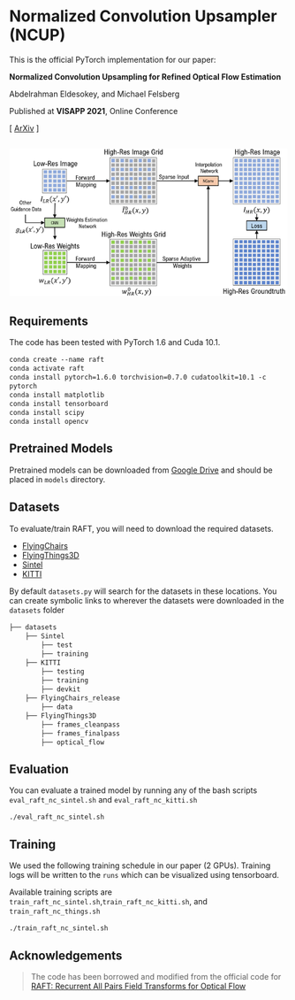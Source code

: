 # Normalized Convolution Upsampler (NCUP)

This is the official PyTorch implementation for our paper:

**Normalized Convolution Upsampling for Refined Optical Flow Estimation**

Abdelrahman Eldesokey, and Michael Felsberg 

Published at **VISAPP 2021**, Online Conference

\[ [ArXiv]() ]  

```

```



<img src="ncup.png">





## Requirements

The code has been tested with PyTorch 1.6 and Cuda 10.1.
```Shell
conda create --name raft
conda activate raft
conda install pytorch=1.6.0 torchvision=0.7.0 cudatoolkit=10.1 -c pytorch
conda install matplotlib
conda install tensorboard
conda install scipy
conda install opencv
```



## Pretrained Models

Pretrained models can be downloaded from [Google Drive](https://drive.google.com/drive/folders/1ba-_Ao_XxXOg_Y2gH3KEy3MI_nz70RN3) and should be placed in `models` directory.



## Datasets

To evaluate/train RAFT, you will need to download the required datasets. 
* [FlyingChairs](https://lmb.informatik.uni-freiburg.de/resources/datasets/FlyingChairs.en.html#flyingchairs)
* [FlyingThings3D](https://lmb.informatik.uni-freiburg.de/resources/datasets/SceneFlowDatasets.en.html)
* [Sintel](http://sintel.is.tue.mpg.de/)
* [KITTI](http://www.cvlibs.net/datasets/kitti/eval_scene_flow.php?benchmark=flow)


By default `datasets.py` will search for the datasets in these locations. You can create symbolic links to wherever the datasets were downloaded in the `datasets` folder

```Shell
├── datasets
    ├── Sintel
        ├── test
        ├── training
    ├── KITTI
        ├── testing
        ├── training
        ├── devkit
    ├── FlyingChairs_release
        ├── data
    ├── FlyingThings3D
        ├── frames_cleanpass
        ├── frames_finalpass
        ├── optical_flow
```



## Evaluation

You can evaluate a trained model by running any of the bash scripts `eval_raft_nc_sintel.sh` and `eval_raft_nc_kitti.sh`
```Shell
./eval_raft_nc_sintel.sh
```



## Training

We used the following training schedule in our paper (2 GPUs). Training logs will be written to the `runs` which can be visualized using tensorboard.

Available training scripts are `train_raft_nc_sintel.sh`,`train_raft_nc_kitti.sh`, and `train_raft_nc_things.sh`

```Shell
./train_raft_nc_sintel.sh
```



## Acknowledgements

> The code has been borrowed and modified from the official code for [RAFT: Recurrent All Pairs Field Transforms for Optical Flow](https://github.com/princeton-vl/RAFT)
